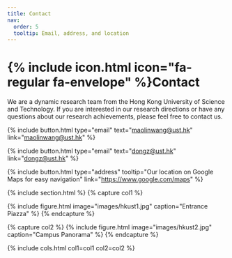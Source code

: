 ```yaml
---
title: Contact
nav:
  order: 5
  tooltip: Email, address, and location
---
```


# {% include icon.html icon="fa-regular fa-envelope" %}Contact

We are a dynamic research team from the Hong Kong University of Science and Technology. If you are interested in our research directions or have any questions about our research achievements, please feel free to contact us.

{%
  include button.html
  type="email"
  text="maolinwang@ust.hk"
  link="maolinwang@ust.hk"
%}

{%
  include button.html
  type="email"
  text="dongz@ust.hk"
  link="dongz@ust.hk"
%}

{%
  include button.html
  type="address"
  tooltip="Our location on Google Maps for easy navigation"
  link="https://www.google.com/maps"
%}

{% include section.html %}
{% capture col1 %}

{%
  include figure.html
  image="images/hkust1.jpg"
  caption="Entrance Piazza"
%}
{% endcapture %}

{% capture col2 %}
{%
  include figure.html
  image="images/hkust2.jpg"
  caption="Campus Panorama"
%}
{% endcapture %}

{% include cols.html col1=col1 col2=col2 %}